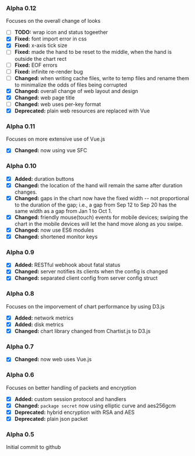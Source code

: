 ### Alpha 0.12

Focuses on the overall change of looks

- [ ] **TODO:** wrap icon and status togeether
- [x] **Fixed:** font import error in css
- [x] **Fixed:** x-axis tick size
- [ ] **Fixed:** made the hand to be reset to the middle, when the hand is outside the chart rect
- [ ] **Fixed:** EOF errors
- [ ] **Fixed:** infinite re-render bug
- [ ] **Changed:** when writing cache files, write to temp files and rename them to minimalize the odds of files being corrupted
- [x] **Changed:** overall change of web layout and design
- [x] **Changed:** web page title
- [ ] **Changed:** web uses per-key format
- [x] **Deprecated:** plain web resources are replaced with Vue

### Alpha 0.11

Focuses on more extensive use of Vue.js

- [x] **Changed:** now using vue SFC

### Alpha 0.10

- [x] **Added:** duration buttons
- [x] **Changed:** the location of the hand will remain the same after duration changes.
- [x] **Changed:** gaps in the chart now have the fixed width -- not proportional to the duration of the gap; i.e., a gap from Sep 12 to Sep 20 has the same width as a gap from Jan 1 to Oct 1.
- [x] **Changed:** friendly mouse(touch) events for mobile devices; swiping the chart in the mobile devices will let the hand move along as you swipe.
- [x] **Changed:** now use ES6 modules
- [x] **Changed:** shortened monitor keys

### Alpha 0.9

- [x] **Added:** RESTful webhook about fatal status
- [x] **Changed:** server notifies its clients when the config is changed
- [x] **Changed:** separated client config from server config struct

### Alpha 0.8

Focuses on the imporvement of chart performance by using D3.js

- [x] **Added:** network metrics
- [x] **Added:** disk metrics
- [x] **Changed:** chart library changed from Chartist.js to D3.js

### Alpha 0.7

- [x] **Changed:** now web uses Vue.js

### Alpha 0.6

Focuses on better handling of packets and encryption

- [x] **Added:** custom session protocol and handlers
- [x] **Changed:** `package secret` now using elliptic curve and aes256gcm
- [x] **Deprecated:** hybrid encryption with RSA and AES
- [x] **Deprecated:** plain json packet

### Alpha 0.5

Initial commit to github